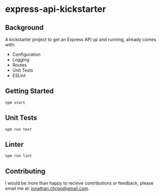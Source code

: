 # express-api-kickstarter

## Background
A kickstarter project to get an Express API up and running, already comes with:

* Configuration
* Logging
* Routes
* Unit Tests
* ESLint

## Getting Started
```
npm start
```

## Unit Tests
```
npm run test
```

## Linter
```
npm run lint
```

## Contributing

I would be more than happy to recieve contributions or feedback, please email me at: jonathan.chrisp@gmail.com.
